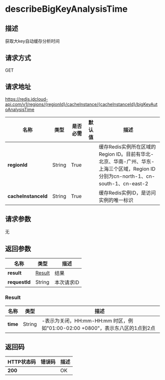 # describeBigKeyAnalysisTime


## 描述
获取大key自动缓存分析时间

## 请求方式
GET

## 请求地址
https://redis.jdcloud-api.com/v1/regions/{regionId}/cacheInstance/{cacheInstanceId}/bigKeyAutoAnalysisTime

|名称|类型|是否必需|默认值|描述|
|---|---|---|---|---|
|**regionId**|String|True| |缓存Redis实例所在区域的Region ID。目前有华北-北京、华南-广州、华东-上海三个区域，Region ID分别为cn-north-1、cn-south-1、cn-east-2|
|**cacheInstanceId**|String|True| |缓存Redis实例ID，是访问实例的唯一标识|

## 请求参数
无


## 返回参数
|名称|类型|描述|
|---|---|---|
|**result**|[Result](describebigkeyanalysistime#result)|结果|
|**requestId**|String|本次请求ID|

### <div id="result">Result</div>
|名称|类型|描述|
|---|---|---|
|**time**|String|-表示为关闭，HH:mm-HH:mm 时区，例如"01:00-02:00 +0800"，表示东八区的1点到2点|

## 返回码
|HTTP状态码|错误码|描述|
|---|---|---|
|**200**||OK|
